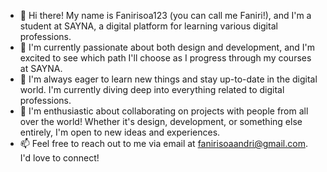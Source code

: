 - 👋 Hi there! My name is Fanirisoa123 (you can call me Faniri!), and I'm a student at SAYNA, a digital platform for learning various digital professions.
- 👀 I'm currently passionate about both design and development, and I'm excited to see which path I'll choose as I progress through my courses at SAYNA.
- 🌱 I'm always eager to learn new things and stay up-to-date in the digital world. I'm currently diving deep into everything related to digital professions.
- 💞️ I'm enthusiastic about collaborating on projects with people from all over the world! Whether it's design, development, or something else entirely, I'm open to new ideas and experiences.
- 📫 Feel free to reach out to me via email at fanirisoaandri@gmail.com. I'd love to connect!


<!---
Fanirisoa123/Fanirisoa123 is a ✨ special ✨ repository because its `README.md` (this file) appears on your GitHub profile.
You can click the Preview link to take a look at your changes.
--->
